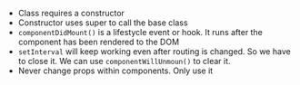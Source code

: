 * Class requires a constructor
* Constructor uses super to call the base class
* `componentDidMount()` is a lifestycle event or hook. It runs after the component has been rendered to the DOM
* `setInterval` will keep working even after routing is changed. So we have to close it.
We can use `componentWillUnmoun()` to clear it.
* Never change props within components. Only use it